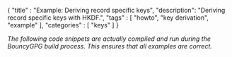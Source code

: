 {
"title" : "Example: Deriving record specific keys",
"description": "Deriving record specific keys with HKDF.",
"tags" : [
    "howto",
    "key derivation",
    "example"
],
"categories" : [
    "keys"
]
}

_The following code snippets are actually compiled and run during the BouncyGPG build process. This ensures that all examples are correct._
